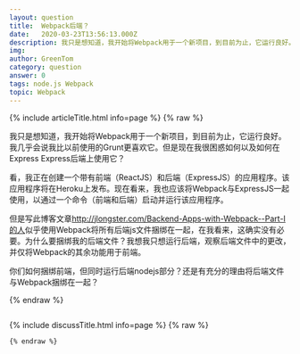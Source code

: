 ```yaml
---
layout: question
title:  Webpack后端？
date:   2020-03-23T13:56:13.000Z
description: 我只是想知道，我开始将Webpack用于一个新项目，到目前为止，它运行良好。我几乎会说我比以前使用的Grunt更喜欢它。但是现在我很困惑如何以及如何在Ex...
img: 
author: GreenTom
category: question
answer: 0
tags: node.js Webpack
topic: Webpack
---
```

<div class="article-root">
  <div class="article">
    {% include articleTitle.html info=page %}
    {% raw %}
    <div class="article-content"><p><font style="vertical-align: inherit;"><font style="vertical-align: inherit;">我只是想知道，我开始将Webpack用于一个新项目，到目前为止，它运行良好。</font><font style="vertical-align: inherit;">我几乎会说我比以前使用的Grunt更喜欢它。</font><font style="vertical-align: inherit;">但是现在我很困惑如何以及如何在Express Express后端上使用它？</font></font></p>

<p><font style="vertical-align: inherit;"><font style="vertical-align: inherit;">看，我正在创建一个带有前端（ReactJS）和后端（ExpressJS）的应用程序。</font><font style="vertical-align: inherit;">该应用程序将在Heroku上发布。</font><font style="vertical-align: inherit;">现在看来，我也应该将Webpack与ExpressJS一起使用，以通过一个命令（前端和后端）启动并运行该应用程序。</font></font></p>

<p><font style="vertical-align: inherit;"><font style="vertical-align: inherit;">但是写此博客文章</font></font><a href="http://jlongster.com/Backend-Apps-with-Webpack--Part-I" rel="noreferrer"><font style="vertical-align: inherit;"><font style="vertical-align: inherit;">http://jlong​​ster.com/Backend-Apps-with-Webpack--Part-I的人</font></font></a><font style="vertical-align: inherit;"><font style="vertical-align: inherit;">似乎使用Webpack将所有后端js文件捆绑在一起，在我看来，这确实没有必要。</font><font style="vertical-align: inherit;">为什么要捆绑我的后端文件？</font><font style="vertical-align: inherit;">我想我只想运行后端，观察后端文件中的更改，并仅将Webpack的其余功能用于前端。</font></font></p>

<p><font style="vertical-align: inherit;"><font style="vertical-align: inherit;">你们如何捆绑前端，但同时运行后端nodejs部分？</font><font style="vertical-align: inherit;">还是有充分的理由将后端文件与Webpack捆绑在一起？</font></font></p></div>
    {% endraw %}
  </div>
  <p style="height: 0;width:0;overflow: hidden;"> 第3111篇《Webpack后端？》来自Winter(https://github.com/aiyld/aiyld.github.io)的站点</p>
  <div class="discuss-wrapper">
    {% include discussTitle.html info=page %}
    {% raw %}
    
    {% endraw %}
  </div>
<div>
